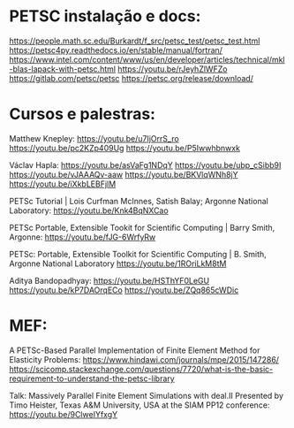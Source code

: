 PETSC instalação e docs:
========================

https://people.math.sc.edu/Burkardt/f_src/petsc_test/petsc_test.html
https://petsc4py.readthedocs.io/en/stable/manual/fortran/
https://www.intel.com/content/www/us/en/developer/articles/technical/mkl-blas-lapack-with-petsc.html
https://youtu.be/rJeyhZlWFZo
https://gitlab.com/petsc/petsc
https://petsc.org/release/download/

Cursos e palestras:
===================

Matthew Knepley:
https://youtu.be/u7IjOrrS_ro
https://youtu.be/pc2KZp409Ug
https://youtu.be/P5Iwwhbnwxk

Václav Hapla:
https://youtu.be/asVaFg1NDqY
https://youtu.be/ubp_cSibb9I
https://youtu.be/vJAAAQv-aaw
https://youtu.be/BKVlqWNh8jY
https://youtu.be/iXkbLEBFjlM

PETSc Tutorial | Lois Curfman McInnes, Satish Balay; Argonne National Laboratory:
https://youtu.be/Knk4BqNXCao

PETSc Portable, Extensible Tookit for Scientific Computing | Barry Smith, Argonne:
https://youtu.be/fJG-6WrfyRw

PETSc: Portable, Extensible Toolkit for Scientific Computing | B. Smith, Argonne National Laboratory
https://youtu.be/1ROriLkM8tM

Aditya Bandopadhyay:
https://youtu.be/HSThYF0LeGU
https://youtu.be/kP7DAOrqECo
https://youtu.be/ZQq865cWDic

MEF:
=======

A PETSc-Based Parallel Implementation of Finite Element Method for Elasticity Problems:
https://www.hindawi.com/journals/mpe/2015/147286/
https://scicomp.stackexchange.com/questions/7720/what-is-the-basic-requirement-to-understand-the-petsc-library

Talk: Massively Parallel Finite Element Simulations with deal.II
Presented by Timo Heister, Texas A&M University, USA at the SIAM PP12 conference:
https://youtu.be/9ClweIYfxgY
